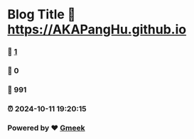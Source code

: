 # Blog Title :link: https://AKAPangHu.github.io 
### :page_facing_up: [1](https://AKAPangHu.github.io/tag.html) 
### :speech_balloon: 0 
### :hibiscus: 991 
### :alarm_clock: 2024-10-11 19:20:15 
### Powered by :heart: [Gmeek](https://github.com/Meekdai/Gmeek)
